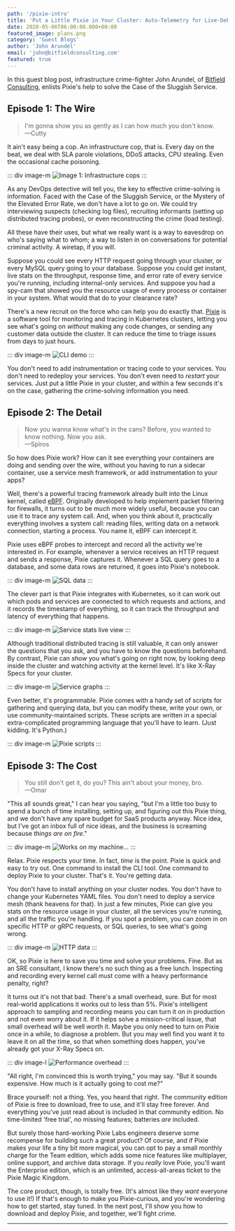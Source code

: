 ```yaml
---
path: '/pixie-intro'
title: 'Put a Little Pixie in Your Cluster: Auto-Telemetry for Live-Debugging Distributed Environments'
date: 2020-05-06T06:00:00.000+00:00
featured_image: plans.png
category: 'Guest Blogs'
author: 'John Arundel'
email: 'john@bitfieldconsulting.com'
featured: true
---
```


In this guest blog post, infrastructure crime-fighter John Arundel, of [Bitfield Consulting](https://bitfieldconsulting.com), enlists Pixie's help to solve the Case of the Sluggish Service.

<!-- end -->

## Episode 1: The Wire

> I'm gonna show you as gently as I can how much you don't know.<br />
—Cutty

It ain't easy being a cop. An infrastructure cop, that is. Every day on the beat, we deal with SLA parole violations, DDoS attacks, CPU stealing. Even the occasional cache poisoning.

::: div image-m
![Image 1: Infrastructure cops](./the-wire.webp)
:::

As any DevOps detective will tell you, the key to effective crime-solving is information. Faced with the Case of the Sluggish Service, or the Mystery of the Elevated Error Rate, we don't have a lot to go on. We could try interviewing suspects (checking log files), recruiting informants (setting up distributed tracing probes), or even reconstructing the crime (load testing).

All these have their uses, but what we really want is a way to eavesdrop on who's saying what to whom; a way to listen in on conversations for potential criminal activity. A wiretap, if you will.

Suppose you could see every HTTP request going through your cluster, or every MySQL query going to your database. Suppose you could get instant, live stats on the throughput, response time, and error rate of every service you're running, including internal-only services. And suppose you had a spy-cam that showed you the resource usage of every process or container in your system. What would that do to your clearance rate?

There's a new recruit on the force who can help you do exactly that. [Pixie](https://docs.withpixie.ai/getting-started/what-is-pixie/) is a software tool for monitoring and tracing in Kubernetes clusters, letting you see what's going on _without_ making any code changes, or sending any customer data outside the cluster. It can reduce the time to triage issues from days to just hours.

::: div image-m
![CLI demo](./cli-demo.svg)
:::

You don't need to add instrumentation or tracing code to your services. You don't need to redeploy your services. You don't even need to _restart_ your services. Just put a little Pixie in your cluster, and within a few seconds it's on the case, gathering the crime-solving information you need.

## Episode 2: The Detail

> Now you wanna know what's in the cans? Before, you wanted to know nothing. Now you ask.<br />
—Spiros

So how does Pixie work? How can it see everything your containers are doing and sending over the wire, without you having to run a sidecar container, use a service mesh framework, or add instrumentation to your apps?

Well, there's a powerful tracing framework already built into the Linux kernel, called [eBPF](http://www.brendangregg.com/ebpf.html#eBPF). Originally developed to help implement packet filtering for firewalls, it turns out to be much more widely useful, because you can use it to trace any system call. And, when you think about it, practically everything involves a system call: reading files, writing data on a network connection, starting a process. You name it, eBPF can intercept it.

Pixie uses eBPF probes to intercept and record all the activity we're interested in. For example, whenever a service receives an HTTP request and sends a response, Pixie captures it. Whenever a SQL query goes to a database, and some data rows are returned, it goes into Pixie's notebook.

::: div image-m
![SQL data](./mysql-data.png)
:::


The clever part is that Pixie integrates with Kubernetes, so it can work out which pods and services are connected to which requests and actions, and it records the timestamp of everything, so it can track the throughput and latency of everything that happens.


::: div image-m
![Service stats live view](./service-stats.png)
:::

Although traditional distributed tracing is still valuable, it can only answer the questions that you ask, and you have to know the questions beforehand. By contrast, Pixie can _show_ you what's going on right now, by looking deep inside the cluster and watching activity at the kernel level. It's like X-Ray Specs for your cluster.

::: div image-m
![Service graphs](./service-graphs.png)
:::

Even better, it's programmable. Pixie comes with a handy set of scripts for gathering and querying data, but you can modify these, write your own, or use community-maintained scripts. These scripts are written in a special extra-complicated programming language that you'll have to learn. (Just kidding. It's Python.)

::: div image-m
![Pixie scripts](./pixie-script.png)
:::

## Episode 3: The Cost

> You still don't get it, do you? This ain't about your money, bro.<br />
—Omar

"This all sounds great," I can hear you saying, "but I'm a little too busy to spend a bunch of time installing, setting up, and figuring out this Pixie thing, and we don't have any spare budget for SaaS products anyway. Nice idea, but I've got an inbox full of nice ideas, and the business is screaming because _things are on fire_."

::: div image-m
![Works on my machine...](./works-on-my.png)
:::

Relax. Pixie respects your time. In fact, _time_ is the point. Pixie is quick and easy to try out. One command to install the CLI tool. One command to deploy Pixie to your cluster. That's it. You're getting data.

You don't have to install anything on your cluster nodes. You don't have to change your Kubernetes YAML files. You don't need to deploy a service mesh (thank heavens for that). In just a few minutes, Pixie can give you stats on the resource usage in your cluster, all the services you're running, and all the traffic you're handling. If you spot a problem, you can zoom in on specific HTTP or gRPC requests, or SQL queries, to see what's going wrong.

::: div image-m
![HTTP data](./http-data.png)
:::

OK, so Pixie is here to save you time and solve your problems. Fine. But as an SRE consultant, I know there's no such thing as a free lunch. Inspecting and recording every kernel call must come with a heavy performance penalty, right?

It turns out it's not that bad. There's a small overhead, sure. But for most real-world applications it works out to less than 5%. Pixie's intelligent approach to sampling and recording means you can turn it on in production and not even worry about it. If it helps solve a mission-critical issue, that small overhead will be well worth it. Maybe you only need to turn on Pixie once in a while, to diagnose a problem. But you may well find you want it to leave it on all the time, so that when something does happen, you've already got your X-Ray Specs on.

::: div image-l
![Performance overhead](./performance.png)
:::

"All right, I'm convinced this is worth trying," you may say. "But it sounds expensive. How much is it actually going to cost me?"

Brace yourself: not a thing. Yes, you heard that right. The community edition of Pixie is free to download, free to use, and it'll stay free forever. And everything you've just read about is included in that community edition. No time-limited 'free trial', no missing features; batteries _are_ included.

But surely those hard-working Pixie Labs engineers deserve some recompense for building such a great product? Of course, and if Pixie makes your life a tiny bit more magical, you can opt to pay a small monthly charge for the Team edition, which adds some nice features like multiplayer, online support, and archive data storage. If you _really_ love Pixie, you'll want the Enterprise edition, which is an unlimited, access-all-areas ticket to the Pixie Magic Kingdom.

The core product, though, is totally free. (It's almost like they _want_ everyone to use it!) If that's enough to make you Pixie-curious, and you're wondering how to get started, stay tuned. In the next post, I'll show you how to download and deploy Pixie, and together, we'll fight crime.

---------------------
